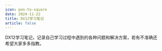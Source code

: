 ```yaml
---
icon: pen-to-square
date: 2024-11-22
title: DX12学习笔记
article: false
---
```


DX12学习笔记，记录自己学习过程中遇到的各种问题和解决方案，若有不准确还希望大家多多指教。